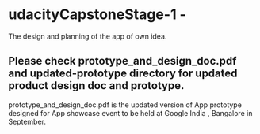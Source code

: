 # udacityCapstoneStage-1 -

The design and planning of the app of own idea.

## Please check prototype_and_design_doc.pdf and updated-prototype directory for updated product design doc and prototype. 

prototype_and_design_doc.pdf is the updated version of App prototype designed for App showcase event to be held at Google India , Bangalore in September.
